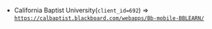 - California Baptist University(`client_id=692`) => [`https://calbaptist.blackboard.com/webapps/Bb-mobile-BBLEARN/`](https://calbaptist.blackboard.com/webapps/Bb-mobile-BBLEARN/)
